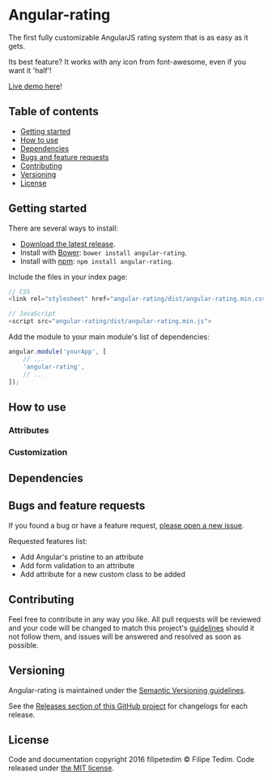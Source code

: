 # Angular-rating
The first fully customizable AngularJS rating system that is as easy as it gets.

Its best feature? It works with any icon from font-awesome, even if you want it 'half'!

[Live demo here](https://jsfiddle.net/filipetedim/0595783t/)!

## Table of contents

* [Getting started](#getting-started)
* [How to use](#how-to-use)
* [Dependencies](#dependencies)
* [Bugs and feature requests](#bugs-and-feature-requests)
* [Contributing](#contributing)
* [Versioning](#versioning)
* [License](#license)

## Getting started

There are several ways to install:

* [Download the latest release](https://github.com/filipetedim/angular-rating/archive/master.zip).
* Install with [Bower](http://bower.io): `bower install angular-rating`.
* Install with [npm](https://www.npmjs.com): `npm install angular-rating`.

Include the files in your index page:
```javascript
// CSS
<link rel="stylesheet" href="angular-rating/dist/angular-rating.min.css">

// JavaScript
<script src="angular-rating/dist/angular-rating.min.js">
```

Add the module to your main module's list of dependencies:
```javascript
angular.module('yourApp', [
	// ...
	'angular-rating',
	// ...
]);
```

## How to use

### Attributes

### Customization

## Dependencies

## Bugs and feature requests

If you found a bug or have a feature request, [please open a new issue](https://github.com/filipetedim/angular-rating/issues/new).

Requested features list:
* Add Angular's pristine to an attribute
* Add form validation to an attribute
* Add attribute for a new custom class to be added

## Contributing

Feel free to contribute in any way you like. All pull requests will be reviewed and your code will be changed to match this project's [guidelines](https://github.com/filipetedim/angular-rating/blob/master/GUIDELINES.md) should it not follow them, and issues will be answered and resolved as soon as possible.

## Versioning

Angular-rating is maintained under the [Semantic Versioning guidelines](http://semver.org/).

See the [Releases section of this GitHub project](https://github.com/filipetedim/angular-rating/releases/) for changelogs for each release.

## License

Code and documentation copyright 2016 filipetedim © Filipe Tedim. Code released under [the MIT license](https://github.com/filipetedim/angular-rating/blob/master/LICENSE).
